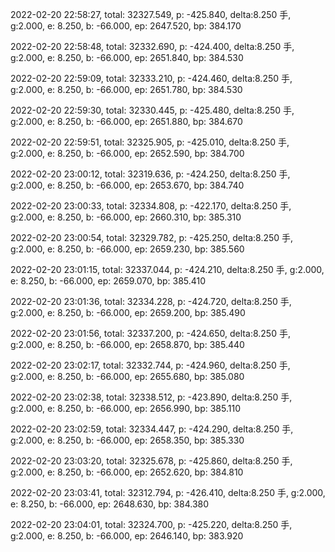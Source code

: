 2022-02-20 22:58:27, total: 32327.549, p: -425.840, delta:8.250 手, g:2.000, e: 8.250, b: -66.000, ep: 2647.520, bp: 384.170

2022-02-20 22:58:48, total: 32332.690, p: -424.400, delta:8.250 手, g:2.000, e: 8.250, b: -66.000, ep: 2651.840, bp: 384.530

2022-02-20 22:59:09, total: 32333.210, p: -424.460, delta:8.250 手, g:2.000, e: 8.250, b: -66.000, ep: 2651.780, bp: 384.530

2022-02-20 22:59:30, total: 32330.445, p: -425.480, delta:8.250 手, g:2.000, e: 8.250, b: -66.000, ep: 2651.880, bp: 384.670

2022-02-20 22:59:51, total: 32325.905, p: -425.010, delta:8.250 手, g:2.000, e: 8.250, b: -66.000, ep: 2652.590, bp: 384.700

2022-02-20 23:00:12, total: 32319.636, p: -424.250, delta:8.250 手, g:2.000, e: 8.250, b: -66.000, ep: 2653.670, bp: 384.740

2022-02-20 23:00:33, total: 32334.808, p: -422.170, delta:8.250 手, g:2.000, e: 8.250, b: -66.000, ep: 2660.310, bp: 385.310

2022-02-20 23:00:54, total: 32329.782, p: -425.250, delta:8.250 手, g:2.000, e: 8.250, b: -66.000, ep: 2659.230, bp: 385.560

2022-02-20 23:01:15, total: 32337.044, p: -424.210, delta:8.250 手, g:2.000, e: 8.250, b: -66.000, ep: 2659.070, bp: 385.410

2022-02-20 23:01:36, total: 32334.228, p: -424.720, delta:8.250 手, g:2.000, e: 8.250, b: -66.000, ep: 2659.200, bp: 385.490

2022-02-20 23:01:56, total: 32337.200, p: -424.650, delta:8.250 手, g:2.000, e: 8.250, b: -66.000, ep: 2658.870, bp: 385.440

2022-02-20 23:02:17, total: 32332.744, p: -424.960, delta:8.250 手, g:2.000, e: 8.250, b: -66.000, ep: 2655.680, bp: 385.080

2022-02-20 23:02:38, total: 32338.512, p: -423.890, delta:8.250 手, g:2.000, e: 8.250, b: -66.000, ep: 2656.990, bp: 385.110

2022-02-20 23:02:59, total: 32334.447, p: -424.290, delta:8.250 手, g:2.000, e: 8.250, b: -66.000, ep: 2658.350, bp: 385.330

2022-02-20 23:03:20, total: 32325.678, p: -425.860, delta:8.250 手, g:2.000, e: 8.250, b: -66.000, ep: 2652.620, bp: 384.810

2022-02-20 23:03:41, total: 32312.794, p: -426.410, delta:8.250 手, g:2.000, e: 8.250, b: -66.000, ep: 2648.630, bp: 384.380

2022-02-20 23:04:01, total: 32324.700, p: -425.220, delta:8.250 手, g:2.000, e: 8.250, b: -66.000, ep: 2646.140, bp: 383.920